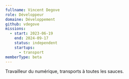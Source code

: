 ```yaml
---
fullname: Vincent Degove
role: Développeur
domaine: Développement
github: vdegove
missions:
  - start: 2023-06-19
    end: 2024-09-17
    status: independent
    startups:
      - transport
memberType: beta
---
```

Travailleur du numérique, transports à toutes les sauces.